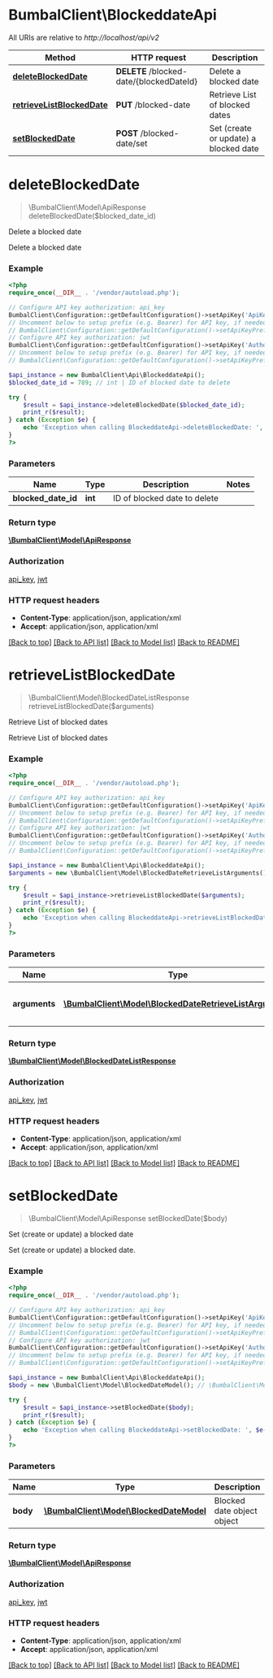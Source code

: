 # BumbalClient\BlockeddateApi

All URIs are relative to *http://localhost/api/v2*

Method | HTTP request | Description
------------- | ------------- | -------------
[**deleteBlockedDate**](BlockeddateApi.md#deleteBlockedDate) | **DELETE** /blocked-date/{blockedDateId} | Delete a blocked date
[**retrieveListBlockedDate**](BlockeddateApi.md#retrieveListBlockedDate) | **PUT** /blocked-date | Retrieve List of blocked dates
[**setBlockedDate**](BlockeddateApi.md#setBlockedDate) | **POST** /blocked-date/set | Set (create or update) a blocked date


# **deleteBlockedDate**
> \BumbalClient\Model\ApiResponse deleteBlockedDate($blocked_date_id)

Delete a blocked date

Delete a blocked date

### Example
```php
<?php
require_once(__DIR__ . '/vendor/autoload.php');

// Configure API key authorization: api_key
BumbalClient\Configuration::getDefaultConfiguration()->setApiKey('ApiKey', 'YOUR_API_KEY');
// Uncomment below to setup prefix (e.g. Bearer) for API key, if needed
// BumbalClient\Configuration::getDefaultConfiguration()->setApiKeyPrefix('ApiKey', 'Bearer');
// Configure API key authorization: jwt
BumbalClient\Configuration::getDefaultConfiguration()->setApiKey('Authorization', 'YOUR_API_KEY');
// Uncomment below to setup prefix (e.g. Bearer) for API key, if needed
// BumbalClient\Configuration::getDefaultConfiguration()->setApiKeyPrefix('Authorization', 'Bearer');

$api_instance = new BumbalClient\Api\BlockeddateApi();
$blocked_date_id = 789; // int | ID of blocked date to delete

try {
    $result = $api_instance->deleteBlockedDate($blocked_date_id);
    print_r($result);
} catch (Exception $e) {
    echo 'Exception when calling BlockeddateApi->deleteBlockedDate: ', $e->getMessage(), PHP_EOL;
}
?>
```

### Parameters

Name | Type | Description  | Notes
------------- | ------------- | ------------- | -------------
 **blocked_date_id** | **int**| ID of blocked date to delete |

### Return type

[**\BumbalClient\Model\ApiResponse**](../Model/ApiResponse.md)

### Authorization

[api_key](../../README.md#api_key), [jwt](../../README.md#jwt)

### HTTP request headers

 - **Content-Type**: application/json, application/xml
 - **Accept**: application/json, application/xml

[[Back to top]](#) [[Back to API list]](../../README.md#documentation-for-api-endpoints) [[Back to Model list]](../../README.md#documentation-for-models) [[Back to README]](../../README.md)

# **retrieveListBlockedDate**
> \BumbalClient\Model\BlockedDateListResponse retrieveListBlockedDate($arguments)

Retrieve List of blocked dates

Retrieve List of blocked dates

### Example
```php
<?php
require_once(__DIR__ . '/vendor/autoload.php');

// Configure API key authorization: api_key
BumbalClient\Configuration::getDefaultConfiguration()->setApiKey('ApiKey', 'YOUR_API_KEY');
// Uncomment below to setup prefix (e.g. Bearer) for API key, if needed
// BumbalClient\Configuration::getDefaultConfiguration()->setApiKeyPrefix('ApiKey', 'Bearer');
// Configure API key authorization: jwt
BumbalClient\Configuration::getDefaultConfiguration()->setApiKey('Authorization', 'YOUR_API_KEY');
// Uncomment below to setup prefix (e.g. Bearer) for API key, if needed
// BumbalClient\Configuration::getDefaultConfiguration()->setApiKeyPrefix('Authorization', 'Bearer');

$api_instance = new BumbalClient\Api\BlockeddateApi();
$arguments = new \BumbalClient\Model\BlockedDateRetrieveListArguments(); // \BumbalClient\Model\BlockedDateRetrieveListArguments | Blocked date RetrieveList Arguments

try {
    $result = $api_instance->retrieveListBlockedDate($arguments);
    print_r($result);
} catch (Exception $e) {
    echo 'Exception when calling BlockeddateApi->retrieveListBlockedDate: ', $e->getMessage(), PHP_EOL;
}
?>
```

### Parameters

Name | Type | Description  | Notes
------------- | ------------- | ------------- | -------------
 **arguments** | [**\BumbalClient\Model\BlockedDateRetrieveListArguments**](../Model/BlockedDateRetrieveListArguments.md)| Blocked date RetrieveList Arguments |

### Return type

[**\BumbalClient\Model\BlockedDateListResponse**](../Model/BlockedDateListResponse.md)

### Authorization

[api_key](../../README.md#api_key), [jwt](../../README.md#jwt)

### HTTP request headers

 - **Content-Type**: application/json, application/xml
 - **Accept**: application/json, application/xml

[[Back to top]](#) [[Back to API list]](../../README.md#documentation-for-api-endpoints) [[Back to Model list]](../../README.md#documentation-for-models) [[Back to README]](../../README.md)

# **setBlockedDate**
> \BumbalClient\Model\ApiResponse setBlockedDate($body)

Set (create or update) a blocked date

Set (create or update) a blocked date.

### Example
```php
<?php
require_once(__DIR__ . '/vendor/autoload.php');

// Configure API key authorization: api_key
BumbalClient\Configuration::getDefaultConfiguration()->setApiKey('ApiKey', 'YOUR_API_KEY');
// Uncomment below to setup prefix (e.g. Bearer) for API key, if needed
// BumbalClient\Configuration::getDefaultConfiguration()->setApiKeyPrefix('ApiKey', 'Bearer');
// Configure API key authorization: jwt
BumbalClient\Configuration::getDefaultConfiguration()->setApiKey('Authorization', 'YOUR_API_KEY');
// Uncomment below to setup prefix (e.g. Bearer) for API key, if needed
// BumbalClient\Configuration::getDefaultConfiguration()->setApiKeyPrefix('Authorization', 'Bearer');

$api_instance = new BumbalClient\Api\BlockeddateApi();
$body = new \BumbalClient\Model\BlockedDateModel(); // \BumbalClient\Model\BlockedDateModel | Blocked date object object

try {
    $result = $api_instance->setBlockedDate($body);
    print_r($result);
} catch (Exception $e) {
    echo 'Exception when calling BlockeddateApi->setBlockedDate: ', $e->getMessage(), PHP_EOL;
}
?>
```

### Parameters

Name | Type | Description  | Notes
------------- | ------------- | ------------- | -------------
 **body** | [**\BumbalClient\Model\BlockedDateModel**](../Model/BlockedDateModel.md)| Blocked date object object | [optional]

### Return type

[**\BumbalClient\Model\ApiResponse**](../Model/ApiResponse.md)

### Authorization

[api_key](../../README.md#api_key), [jwt](../../README.md#jwt)

### HTTP request headers

 - **Content-Type**: application/json, application/xml
 - **Accept**: application/json, application/xml

[[Back to top]](#) [[Back to API list]](../../README.md#documentation-for-api-endpoints) [[Back to Model list]](../../README.md#documentation-for-models) [[Back to README]](../../README.md)

